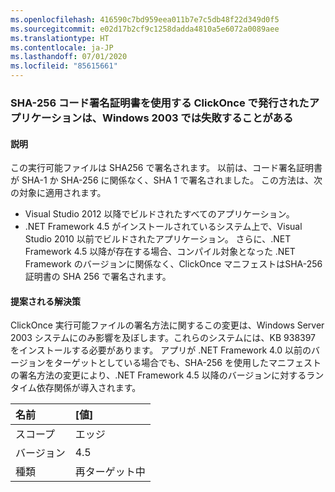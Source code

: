 ```yaml
---
ms.openlocfilehash: 416590c7bd959eea011b7e7c5db48f22d349d0f5
ms.sourcegitcommit: e02d17b2cf9c1258dadda4810a5e6072a0089aee
ms.translationtype: HT
ms.contentlocale: ja-JP
ms.lasthandoff: 07/01/2020
ms.locfileid: "85615661"
---
```

### <a name="apps-published-with-clickonce-that-use-a-sha-256-code-signing-certificate-may-fail-on-windows-2003"></a>SHA-256 コード署名証明書を使用する ClickOnce で発行されたアプリケーションは、Windows 2003 では失敗することがある

#### <a name="details"></a>説明

この実行可能ファイルは SHA256 で署名されます。 以前は、コード署名証明書が SHA-1 か SHA-256 に関係なく、SHA 1 で署名されました。 この方法は、次の対象に適用されます。

- Visual Studio 2012 以降でビルドされたすべてのアプリケーション。
- .NET Framework 4.5 がインストールされているシステム上で、Visual Studio 2010 以前でビルドされたアプリケーション。
さらに、.NET Framework 4.5 以降が存在する場合、コンパイル対象となった .NET Framework のバージョンに関係なく、ClickOnce マニフェストはSHA-256 証明書の SHA 256 で署名されます。

#### <a name="suggestion"></a>提案される解決策

ClickOnce 実行可能ファイルの署名方法に関するこの変更は、Windows Server 2003 システムにのみ影響を及ぼします。これらのシステムには、KB 938397 をインストールする必要があります。 アプリが .NET Framework 4.0 以前のバージョンをターゲットとしている場合でも、SHA-256 を使用したマニフェストの署名方法の変更により、.NET Framework 4.5 以降のバージョンに対するランタイム依存関係が導入されます。

| 名前    | [値]       |
|:--------|:------------|
| スコープ   | エッジ        |
| バージョン | 4.5         |
| 種類    | 再ターゲット中 |
